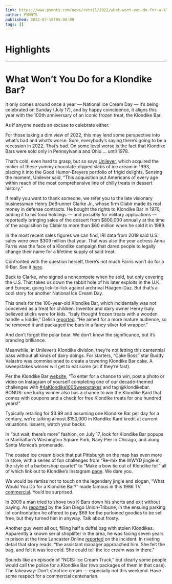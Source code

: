 ```yaml
---
link: https://www.pymnts.com/news/retail/2022/what-wont-you-do-for-a-klondike-bar/
author: PYMNTS
published: 2022-07-16T05:00:00
tags: []
---
```

# Highlights


---
# What Won’t You Do for a Klondike Bar?
It only comes around once a year — National Ice Cream Day — it’s being celebrated on Sunday (July 17), and by happy coincidence, it aligns this year with the 100th anniversary of an iconic frozen treat, the Klondike Bar.

As if anyone needs an excuse to celebrate either.

For those taking a dim view of 2022, this may lend some perspective into what’s bad and what’s worse. Sure, everybody’s saying there’s going to be a recession in 2022. That’s bad. On some level worse is the fact that Klondike Bars were sold only in Pennsylvania and Ohio … until 1978.

That’s cold, even hard to grasp, but so says [Unilever](https://www.unileverusa.com/brands/ice-cream/klondike/), which acquired the maker of these yummy chocolate-dipped slabs of ice cream in 1993, placing it into the Good Humor-Breyers portfolio of frigid delights. Sensing the moment, Unilever said, “This acquisition put Americans of every age within reach of the most comprehensive line of chilly treats in dessert history.”

If really you want to thank someone, we refer you to the late visionary businessman Henry DeBrunner Clarke Jr., whose firm Clabir made its real money in defense contracts. He bought the rights to Klondike Bar in 1976, adding it to his food holdings — and possibly for military applications — reportedly bringing sales of the dessert from $800,000 annually at the time of the acquisition by Clabir to more than $60 million when he sold it in 1989.

In the most recent sales figures we can find, IRI data from 2019 said U.S. sales were over $309 million that year. That was also the year actress Anna Farris was the face of a Klondike campaign that dared people to legally change their name for a lifetime supply of said treat.

Confronted with the question herself, there’s not much Farris won’t do for a K-Bar. See it [here](https://www.youtube.com/watch?v=9ZSxz-vcbR8).

Back to Clarke, who signed a noncompete when he sold, but only covering the U.S. That takes us down the rabbit hole of his later exploits in the U.K. and Europe, going lick-to-lick against archrival Häagen-Daz. But that’s a cool story for another National Ice Cream Day.

This one’s for the 100-year-old Klondike Bar, which incidentally was not conceived as a treat for children. Inventor and dairy owner Henry Isaly believed sticks were for kids. “Isaly thought frozen treats with a wooden handle = kiddie,” Delish [reported](https://www.delish.com/food-news/g3530/things-you-should-know-before-eating-a-klondike-bar/#:~:text=It%20Was%20Designed%20to%20Be,a%20fancy%20silver%20foil%20wrapper.). “He aimed for a more mature audience, so he removed it and packaged the bars in a fancy silver foil wrapper.”

And don’t forget the polar bear. We don’t know the significance, but it’s branding brilliance.

Meanwhile, in Unilever’s Klondike division, they’re not letting this centennial pass without all kinds of dairy doings. For starters, “Cake Boss” star Buddy Valastro was commissioned to create a towering Klondike Bar cake. A sweepstakes winner will get to eat some (all if they’re fast).

Per the Klondike Bar [website](https://www.klondikebar.com/us/en/4aklondike100.html), “To enter for a chance to win, post a photo or video on Instagram of yourself completing one of our decade-themed challenges with [#4aKlondike100Sweepstakes](https://www.instagram.com/explore/tags/4aklondike100sweepstakes/) and tag @klondikebar. BONUS: one lucky winner also has a chance to win the Klondike Kard that comes with coupons and a check for free Klondike treats for one hundred years!”

Typically retailing for $3.99 and assuming one Klondike Bar per day for a century, we’re talking almost $150,000 in Klondike Kard kredit at current valuations. Issuers, watch your backs.

In “but wait, there’s more” fashion, on July 17, look for Klondike Bar popups in Manhattan’s Washington Square Park, Navy Pier in Chicago, and along Santa Monica’s promenade.

The coated ice cream block that put Pittsburgh on the map has even more in store, with a series of fun challenges from “Re-mix the WWYD jingle in the style of a barbershop quartet” to “Make a bow tie out of Klondike foil” all of which link out to Klondike’s Instagram [page](https://www.instagram.com/explore/tags/4aklondike100sweepstakes/). We dare you.

We would be remiss not to touch on the legendary jingle and slogan, “What Would You Do for a Klondike Bar?” made famous in this 1986 TV [commercial](https://www.youtube.com/watch?v=gAsuUMyia7o). You’d be surprised.

In 2009 a man tried to shove two K-Bars down his shorts and exit without paying. As [reported](https://www.sandiegouniontribune.com/sdut-odd-klondike-theft-030909-2009mar09-story.html) by the San Diego Union-Tribune, in the ensuing parking lot confrontation he offered to pay $69 for the purloined goodies to be set free, but they turned him in anyway. Talk about frosty.

Another guy went all out, filling half a duffel bag with stolen Klondikes. Apparently a known serial shoplifter in the area, he was facing seven years in prison at the time Lancaster Online [reported](https://lancasteronline.com/news/klondike-bar-thief-could-end-up-in-cooler/article_1b0cbc46-a826-5097-a860-ea4434c9c937.html) on the incident. In riveting detail that story reads: “the assistant manager approached him. She felt the bag, and felt it was ice cold. She could tell the ice cream was in there."

Sounds like an episode of “NCIS: Ice Cream Truck,” but clearly some people would call the police for a Klondike Bar (two packages of them in that case). The takeaway: Don’t steal ice cream — especially not this weekend. Have some respect for a commercial centenarian.
